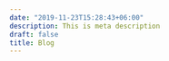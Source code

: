 ```yaml
---
date: "2019-11-23T15:28:43+06:00"
description: This is meta description
draft: false
title: Blog
---
```


